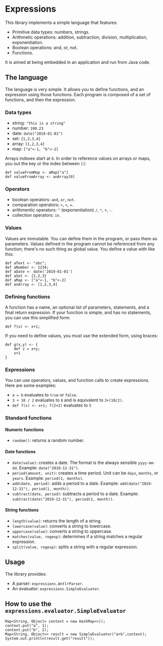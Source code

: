 # Expressions

This library implements a simple language that features:

* Primitive data types: numbers, strings.
* Arithmetic operations: addition, subtraction, division, multiplication, exponentiation.
* Boolean operations: and, or, not.
* Functions.

It is aimed at being embedded in an application and run from Java code.

## The language

The language is very simple. It allows you to define functions, and an expression using those functions.
Each program is composed of a set of functions, and then the expression.

### Data types

* string: `"this is a string"`
* number: `100.23`
* date: `date("2019-01-01")`
* set: `{1,2,3,4}`
* array: `[1,2,3,4]`
* map: `["a"<-1, "b"<-2]`

Arrays indexes start at `0`. In order to reference values on arrays or maps, you out the key or the index between `[]`:

    def valueFromMap <- aMap["a"]
    def valueFromArray <- anArray[0] 

### Operators

* boolean operators: `and`, `or`, `not`.
* comparation operators: `>`, `<`, `=`.
* arithmentic operators: `^` (exponentiation) `/`, `*`, `+`, `-`.
* collection operators: `in`.

### Values

Values are immutable. You can define them in the program, or pass them as parameters. Values
defined in the program cannot be referenced from any function; there's no such thing as global value.
You define a value with like this:

    def aText <- "abc";
    def aNumber <- 1234;
    def aDate <- date('2019-01-01')
    def aSet <- {1,2,3}
    def aMap <- ["a"<-1, "b"<-2]
    def anArray <- [1,2,3,4]

### Defining functions

A function has a name, an optional list of parameters, statements, and a
final return expression. If your function is simple, and has no statements, you can use this simplified form:
 
    def f(x) <- x+1;
    
If you need to define values, you must use the extended form, using braces:

    def g(x,y) <- {
        def z = x+y;
        x+1
    }

### Expressions

You can use operators, values, and function calls to create expressions. Here are some examples:

* `a = b` evaluates to `true` or `false`.
* `3 + 10 / 2` evaluates to `8` and is equivalent to `3+(10/2)`.
* `def f(x) <- x+1; f(2+2)` evaluates to `5`

### Standard functions

#### Numeric functions

* `random()`: returns a random number.

#### Date functions

* `date(value)`: creates a date. The format is the always sensible `yyyy-mm-dd`. Example: `date("2019-12-31")`.
* `period(amount, unit)`: creates a time period. Unit can be `days`, `months`, or `years`. Example: `period(1, months)`.
* `add(date, period)`: adds a period to a date. Example: `add(date("2019-12-31"), period(1, month))`.
* `subtract(date, period)`: subtracts a period to a date. Example: `subtract(date("2019-12-31"), period(1, month))`.

#### String functions

* `length(value)`: returns the length of a string.
* `lowercase(value)`: converts a string to lowercase.
* `uppercase(value)`: converts a string to uppercase.
* `matches(value, regexp)`: determines if a string matches a regular expression.
* `split(value, regexp)`: splits a string with a regular expression.

## Usage

The library provides:

* A parser: ```expressions.AntlrParser```.
* An evaluator: ```expressions.SimpleEvaluator```.

## How to use the ```expressions.evaluator.SimpleEvaluator```

    Map<String, Object> context = new HashMap<>();
    context.put("a", 1);
    context.put("b", 2);
    Map<String, Object>> result = new SimpleEvaluator("a+b",context);
    System.out.println(result.get("result"));

